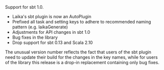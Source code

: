 
Support for sbt 1.0.

* Laika's sbt plugin is now an AutoPlugin
* Prefixed all task and setting keys to adhere to recommended naming pattern
  (e.g. laikaGenerate)
* Adjustments for API changes in sbt 1.0
* Bug fixes in the library
* Drop support for sbt 0.13 and Scala 2.10

The unusual version number reflects the fact that users of the sbt plugin need
to update their build for the changes in the key names, while for users of
the library this release is a drop-in replacement containing only bug fixes.